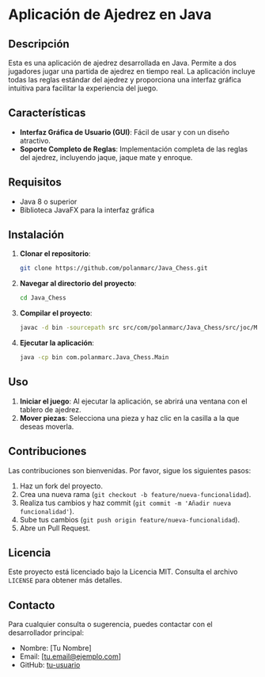 # Aplicación de Ajedrez en Java

## Descripción

Esta es una aplicación de ajedrez desarrollada en Java. Permite a dos jugadores jugar una partida de ajedrez en tiempo real. La aplicación incluye todas las reglas estándar del ajedrez y proporciona una interfaz gráfica intuitiva para facilitar la experiencia del juego.

## Características

- **Interfaz Gráfica de Usuario (GUI)**: Fácil de usar y con un diseño atractivo.
- **Soporte Completo de Reglas**: Implementación completa de las reglas del ajedrez, incluyendo jaque, jaque mate y enroque.

## Requisitos

- Java 8 o superior
- Biblioteca JavaFX para la interfaz gráfica

## Instalación

1. **Clonar el repositorio**:
    ```sh
    git clone https://github.com/polanmarc/Java_Chess.git
    ```

2. **Navegar al directorio del proyecto**:
    ```sh
    cd Java_Chess
    ```

3. **Compilar el proyecto**:
    ```sh
    javac -d bin -sourcepath src src/com/polanmarc/Java_Chess/src/joc/Main.java
    ```

4. **Ejecutar la aplicación**:
    ```sh
    java -cp bin com.polanmarc.Java_Chess.Main
    ```

## Uso

1. **Iniciar el juego**: Al ejecutar la aplicación, se abrirá una ventana con el tablero de ajedrez.
2. **Mover piezas**: Selecciona una pieza y haz clic en la casilla a la que deseas moverla.

## Contribuciones

Las contribuciones son bienvenidas. Por favor, sigue los siguientes pasos:

1. Haz un fork del proyecto.
2. Crea una nueva rama (`git checkout -b feature/nueva-funcionalidad`).
3. Realiza tus cambios y haz commit (`git commit -m 'Añadir nueva funcionalidad'`).
4. Sube tus cambios (`git push origin feature/nueva-funcionalidad`).
5. Abre un Pull Request.

## Licencia

Este proyecto está licenciado bajo la Licencia MIT. Consulta el archivo `LICENSE` para obtener más detalles.

## Contacto

Para cualquier consulta o sugerencia, puedes contactar con el desarrollador principal:

- Nombre: [Tu Nombre]
- Email: [tu.email@ejemplo.com]
- GitHub: [tu-usuario](https://github.com/tu-usuario)
